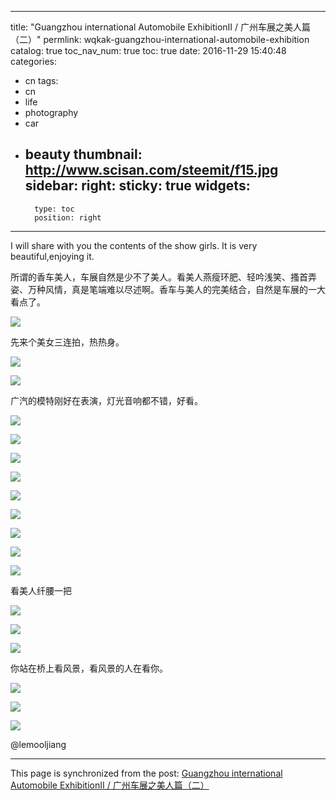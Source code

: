 
---
title: "Guangzhou international Automobile ExhibitionⅡ / 广州车展之美人篇（二）"
permlink: wqkak-guangzhou-international-automobile-exhibition
catalog: true
toc_nav_num: true
toc: true
date: 2016-11-29 15:40:48
categories:
- cn
tags:
- cn
- life
- photography
- car
- beauty
thumbnail: http://www.scisan.com/steemit/f15.jpg
sidebar:
    right:
        sticky: true
widgets:
    -
        type: toc
        position: right
---


I will share with you the contents of the show girls. It is very beautiful,enjoying it.

所谓的香车美人，车展自然是少不了美人。看美人燕瘦环肥、轻吟浅笑、搔首弄姿、万种风情，真是笔端难以尽述啊。香车与美人的完美结合，自然是车展的一大看点了。

![](http://www.scisan.com/steemit/f15.jpg)

先来个美女三连拍，热热身。

![](http://www.scisan.com/steemit/f1.jpg)

![](http://www.scisan.com/steemit/f2.jpg)

广汽的模特刚好在表演，灯光音响都不错，好看。

![](http://www.scisan.com/steemit/f3.jpg)

![](http://www.scisan.com/steemit/f5.jpg)

![](http://www.scisan.com/steemit/f6.jpg)

![](http://www.scisan.com/steemit/f4.jpg)

![](http://www.scisan.com/steemit/f7.jpg)

![](http://www.scisan.com/steemit/f8.jpg)

![](http://www.scisan.com/steemit/f9.jpg)

![](http://www.scisan.com/steemit/f10.jpg)

![](http://www.scisan.com/steemit/f11.jpg)

看美人纤腰一把

![](http://www.scisan.com/steemit/f12.jpg)

![](http://www.scisan.com/steemit/f13.jpg)

![](http://www.scisan.com/steemit/f14.jpg)

你站在桥上看风景，看风景的人在看你。

![](http://www.scisan.com/steemit/f16.jpg)

![](http://www.scisan.com/steemit/f17.jpg)

![](http://www.scisan.com/steemit/f18.jpg)

  @lemooljiang

- - -

This page is synchronized from the post: [Guangzhou international Automobile ExhibitionⅡ / 广州车展之美人篇（二）](https://steemit.com/@lemooljiang/wqkak-guangzhou-international-automobile-exhibition)
